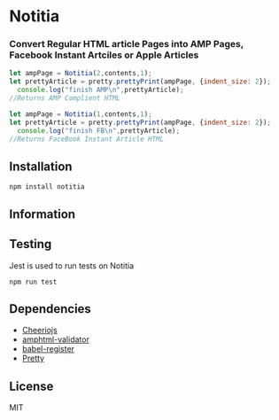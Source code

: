   #                                               Notitia

### Convert Regular HTML article Pages into AMP Pages, Facebook Instant Artciles or Apple Articles


```javascript
let ampPage = Notitia(2,contents,1);
let prettyArticle = pretty.prettyPrint(ampPage, {indent_size: 2}); 
  console.log("finish AMP\n",prettyArticle);
//Returns AMP Complient HTML
```
```javascript
let ampPage = Notitia(1,contents,1);
let prettyArticle = pretty.prettyPrint(ampPage, {indent_size: 2}); 
  console.log("finish FB\n",prettyArticle);
//Returns FaceBook Instant Article HTML
```
##                                                 Installation

```
npm install notitia
```

##                                                 Information



##                                                 Testing
Jest is used to run tests on Notitia
```
npm run test
```
##                                                 Dependencies
* [Cheeriojs](https://github.com/cheeriojs/cheerio)
* [amphtml-validator](https://github.com/ampproject/amphtml/tree/master/validator/nodejs)
* [babel-register](https://github.com/Cap32/babel-register-cli)
* [Pretty](https://github.com/jonschlinkert/pretty)


##                                                 License
MIT
